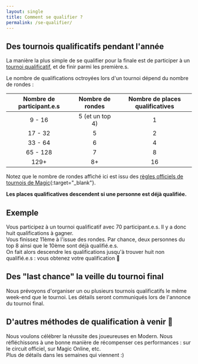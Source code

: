 ```yaml
---
layout: single
title: Comment se qualifier ?
permalink: /se-qualifier/
---
```


## Des tournois qualificatifs pendant l'année

La manière la plus simple de se qualifier pour la finale est de participer à un [tournoi qualificatif](/tournois/), et de finir parmi les première.s.

Le nombre de qualifications octroyées lors d'un tournoi dépend du nombre de rondes :

|Nombre de participant.e.s | Nombre de rondes | Nombre de places qualificatives |
| :-: | :-: | :-: |
| 9 - 16 | 5 (et un top 4) | 1 |
| 17 - 32 | 5 | 2 |
| 33 - 64 | 6 | 4 |
| 65 - 128 | 7 | 8 |
| 129+ | 8+ | 16 |

Notez que le nombre de rondes affiché ici est issu des [règles officiels de tournois de Magic](https://wpn.wizards.com/en/rules-documents){:target="_blank"}.

**Les places qualificatives descendent si une personne est déjà qualifiée.**

## Exemple

Vous participez à un tournoi qualificatif avec 70 participant.e.s. Il y a donc huit qualifications à gagner.  
Vous finissez 11ème à l'issue des rondes. Par chance, deux personnes du top 8 ainsi que le 10ème sont déjà qualifié.e.s.  
On fait alors descendre les qualifications jusqu'à trouver huit non qualifié.e.s : vous obtenez votre qualification 🥳

## Des "last chance" la veille du tournoi final

Nous prévoyons d'organiser un ou plusieurs tournois qualificatifs le même week-end que le tournoi. Les détails seront communiqués lors de l'annonce du tournoi final.

## D'autres méthodes de qualification à venir 👀

Nous voulons célébrer la réussite des joueureuses en Modern. Nous réfléchissons à une bonne manière de récompenser ces performances : sur le circuit officiel, sur Magic Online, etc.  
Plus de détails dans les semaines qui viennent :)
